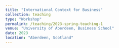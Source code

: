 ```yaml
---
title: "International Context for Business"
collection: teaching
type: "Workshop"
permalink: /teaching/2023-spring-teaching-1
venue: "University of Aberdeen, Business School"
date: 2023
location: "Aberdeen, Scotland"
---
```


